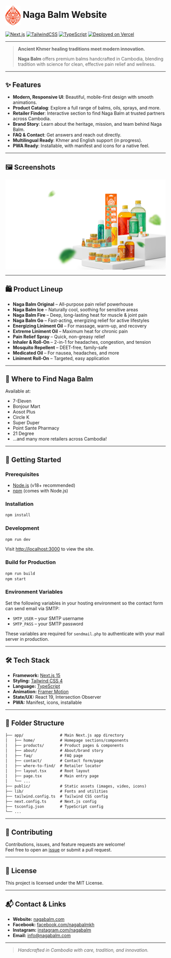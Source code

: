 # <img src="public/images/Logo/Naga Balm__Brandmark_Fire.png" alt="Naga Balm Logo" width="48" style="vertical-align:middle;"/> Naga Balm Website

[![Next.js](https://img.shields.io/badge/Next.js-15.3.1-blue?logo=nextdotjs)](https://nextjs.org/)
[![TailwindCSS](https://img.shields.io/badge/TailwindCSS-4.0.0-38bdf8?logo=tailwindcss)](https://tailwindcss.com/)
[![TypeScript](https://img.shields.io/badge/TypeScript-5.8.3-3178c6?logo=typescript)](https://www.typescriptlang.org/)
[![Deployed on Vercel](https://img.shields.io/badge/Deployed%20on-Vercel-black?logo=vercel)](https://vercel.com/)

---

> **Ancient Khmer healing traditions meet modern innovation.**
> 
> **Naga Balm** offers premium balms handcrafted in Cambodia, blending tradition with science for clean, effective pain relief and wellness.

---

## ✨ Features

- **Modern, Responsive UI**: Beautiful, mobile-first design with smooth animations.
- **Product Catalog**: Explore a full range of balms, oils, sprays, and more.
- **Retailer Finder**: Interactive section to find Naga Balm at trusted partners across Cambodia.
- **Brand Story**: Learn about the heritage, mission, and team behind Naga Balm.
- **FAQ & Contact**: Get answers and reach out directly.
- **Multilingual Ready**: Khmer and English support (in progress).
- **PWA Ready**: Installable, with manifest and icons for a native feel.

---

## 🖼️ Screenshots

<p align="center">
  <img src="public/images/Images for NB/MainNB-ProductDisplay.png" alt="Naga Balm Product Display" width="600"/>
</p>

---

## 🛍️ Product Lineup

- **Naga Balm Original** – All-purpose pain relief powerhouse
- **Naga Balm Ice** – Naturally cool, soothing for sensitive areas
- **Naga Balm Fire** – Deep, long-lasting heat for muscle & joint pain
- **Naga Balm Go** – Fast-acting, energizing relief for active lifestyles
- **Energizing Liniment Oil** – For massage, warm-up, and recovery
- **Extreme Liniment Oil** – Maximum heat for chronic pain
- **Pain Relief Spray** – Quick, non-greasy relief
- **Inhaler & Roll-On** – 2-in-1 for headaches, congestion, and tension
- **Mosquito Repellent** – DEET-free, family-safe
- **Medicated Oil** – For nausea, headaches, and more
- **Liniment Roll-On** – Targeted, easy application

---

## 📍 Where to Find Naga Balm

Available at:
- 7-Eleven
- Bonjour Mart
- Aosot Plus
- Circle K
- Super Duper
- Point Sante Pharmacy
- 21 Degree
- ...and many more retailers across Cambodia!

---

## 🚀 Getting Started

### Prerequisites
- [Node.js](https://nodejs.org/) (v18+ recommended)
- [npm](https://www.npmjs.com/) (comes with Node.js)

### Installation
```bash
npm install
```

### Development
```bash
npm run dev
```
Visit [http://localhost:3000](http://localhost:3000) to view the site.

### Build for Production
```bash
npm run build
npm start
```

### Environment Variables

Set the following variables in your hosting environment so the contact form can
send email via SMTP:

- `SMTP_USER` – your SMTP username
- `SMTP_PASS` – your SMTP password

These variables are required for `sendmail.php` to authenticate with your mail
server in production.

---

## 🛠️ Tech Stack
- **Framework:** [Next.js 15](https://nextjs.org/)
- **Styling:** [Tailwind CSS 4](https://tailwindcss.com/)
- **Language:** [TypeScript](https://www.typescriptlang.org/)
- **Animation:** [Framer Motion](https://www.framer.com/motion/)
- **State/UX:** React 19, Intersection Observer
- **PWA:** Manifest, icons, installable

---

## 📁 Folder Structure
```
├── app/                # Main Next.js app directory
│   ├── home/           # Homepage sections/components
│   ├── products/       # Product pages & components
│   ├── about/          # About/brand story
│   ├── faq/            # FAQ page
│   ├── contact/        # Contact form/page
│   ├── where-to-find/  # Retailer locator
│   ├── layout.tsx      # Root layout
│   ├── page.tsx        # Main entry page
│   └── ...
├── public/             # Static assets (images, video, icons)
├── lib/                # Fonts and utilities
├── tailwind.config.ts  # Tailwind CSS config
├── next.config.ts      # Next.js config
├── tsconfig.json       # TypeScript config
└── ...
```

---

## 🤝 Contributing

Contributions, issues, and feature requests are welcome!<br>
Feel free to open an [issue](https://github.com/nagabalm/nagabalm-website-final/issues) or submit a pull request.

---

## 📄 License

This project is licensed under the MIT License.

---

## 📬 Contact & Links

- **Website:** [nagabalm.com](https://nagabalm.com)
- **Facebook:** [facebook.com/nagabalmkh](https://facebook.com/nagabalmkh)
- **Instagram:** [instagram.com/nagabalm](https://instagram.com/nagabalm)
- **Email:** info@nagabalm.com

---

> _Handcrafted in Cambodia with care, tradition, and innovation._
